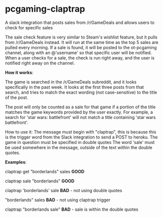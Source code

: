 # pcgaming-claptrap
A slack integration that posts sales from /r/GameDeals and allows users to check for specific sales

The sale check feature is very similar to Steam's wishlist feature, but it pulls from /r/GameDeals instead. It will run at the same time as the top 5 sales are pulled every morning. If a sale is found, it will be posted to the ot-pcgaming channel, along with an @'username' so that specific user will be notified. When a user checks for a sale, the check is run right away, and the user is notified right away on the channel.

**How it works**:

The game is searched in the /r/GameDeals subreddit, and it looks specifically in the past week. It looks at the first three posts from that search, and tries to match the exact wording (not case-sensitive) to the title of the post.

The post will only be counted as a sale for that game if a portion of the title matches the game keywords provided by the user exactly. For example, a search for 'star wars: battlefront' will not match a title containing 'star wars battlefront'.

How to use it:
The message must begin with "claptrap", this is because this is the trigger word from the Slack integration to send a POST to heroku.
The game in question must be specified in double quotes
The word 'sale' must be used somewhere in the message, outside of the text within the double quotes.

**Examples**:

claptrap get "borderlands" sales          **GOOD**

claptrap sale "borderlands"               **GOOD**

claptrap 'borderlands' sale                 **BAD** - not using double quotes

"borderlands" sales                         **BAD** - not using claptrap trigger

claptrap "borderlands sale"               **BAD** - sale is within the double quotes
